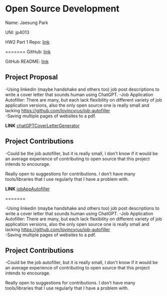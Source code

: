 # Open Source Development

Name: Jaesung Park

UNI: jp4013

HW2 Part 1 Repo: [link](https://github.com/jaesungpark42/GPTCovLet)

=======
GitHub: [link](https://github.com/jaesungpark42)

GitHub README: [link](https://github.com/jaesungpark42/jaesungpark42/blob/main/README.md)

## Project Proposal

-Using linkedin (maybe handshake and others too) job post descriptions to write a cover letter that sounds human using ChatGPT. 
-Job Application Autofiller: There are many, but each lack flexibility on different variety of job application versions, also the only open source one is really small and lacking https://github.com/lovincyrus/job-autofiller  
-Saving multiple pages of websites to a pdf. 

**LINK** 
[chatGPTCoverLetterGenerator](../students/projects/python/chatGPTCoverLetterGenerator.md)

## Project Contributions
-Could be the job autofiller, but it is really small, I don't know if it would be an average experience of contributing to open source that this project intends to encourage.

Really open to suggestions for contributions. I don’t have many tools/libraries that I use regularly that I have a problem with.

**LINK**
[jobAppAutofiller](../students/projects/javascript/jobAppAutofiller.md)

=======

-Using linkedin (maybe handshake and others too) job post descriptions to write a cover letter that sounds human using ChatGPT.
-Job Application Autofiller: There are many, but each lack flexibility on different variety of job application versions, also the only open source one is really small and lacking <https://github.com/lovincyrus/job-autofiller>  
-Saving multiple pages of websites to a pdf.

## Project Contributions

-Could be the job autofiller, but it is really small, I don't know if it would be an average experience of contributing to open source that this project intends to encourage.

Really open to suggestions for contributions. I don’t have many tools/libraries that I use regularly that I have a problem with.

